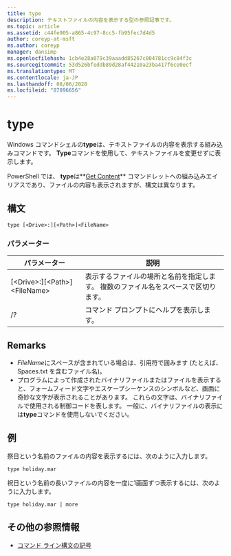 ```yaml
---
title: type
description: テキストファイルの内容を表示する型の参照記事です。
ms.topic: article
ms.assetid: c44fe905-a865-4c97-8cc5-fb95fec7d4d5
author: coreyp-at-msft
ms.author: coreyp
manager: dansimp
ms.openlocfilehash: 1cb4e28a079c39aaadd85267c004781cc9c84f3c
ms.sourcegitcommit: 53d526bfeddb89d28af44210a23ba417f6ce0ecf
ms.translationtype: MT
ms.contentlocale: ja-JP
ms.lasthandoff: 08/06/2020
ms.locfileid: "87896656"
---
```

# <a name="type"></a>type

Windows コマンドシェルの**type**は、テキストファイルの内容を表示する組み込みコマンドです。 **Type**コマンドを使用して、テキストファイルを変更せずに表示します。

PowerShell では、 **type**は**[Get Content](/powershell/module/microsoft.powershell.management/get-content)** コマンドレットへの組み込みエイリアスであり、ファイルの内容も表示されますが、構文は異なります。

## <a name="syntax"></a>構文

```
type [<Drive>:][<Path>]<FileName>
```

### <a name="parameters"></a>パラメーター

|パラメーター|説明|
|---------|-----------|
|[\<Drive>:][\<Path>]\<FileName>|表示するファイルの場所と名前を指定します。 複数のファイル名をスペースで区切ります。|
|/?|コマンド プロンプトにヘルプを表示します。|

## <a name="remarks"></a>Remarks

-   *FileName*にスペースが含まれている場合は、引用符で囲みます (たとえば、Spaces.txt を含むファイル名)。
-   プログラムによって作成されたバイナリファイルまたはファイルを表示すると、フォームフィード文字やエスケープシーケンスのシンボルなど、画面に奇妙な文字が表示されることがあります。 これらの文字は、バイナリファイルで使用される制御コードを表します。 一般に、バイナリファイルの表示には**type**コマンドを使用しないでください。

## <a name="examples"></a>例

祭日という名前のファイルの内容を表示するには、次のように入力します。
```
type holiday.mar
```
祝日という名前の長いファイルの内容を一度に1画面ずつ表示するには、次のように入力します。
```
type holiday.mar | more
```

## <a name="additional-references"></a>その他の参照情報

- [コマンド ライン構文の記号](command-line-syntax-key.md)
